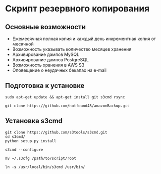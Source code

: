 # Скрипт резервного копирования

## Основные возможности

* Ежемесячная полная копия и каждый день инкрементная копия от месячной
* Возможность указывать количество месяцев хранения
* Архивирование дампов MySQL
* Архивирование дампов PostgreSQL
* Возможность хранения в AWS S3
* Оповещение о неудачных бекапах на e-mail

## Подготовка к установке
```
sudo apt-get update && apt-get install git s3cmd rsync

git clone https://github.com/notfound48/amazonBackup.git

```

## Установка s3cmd
```
git clone https://github.com/s3tools/s3cmd.git
cd s3cmd/
python setup.py install

s3cmd --configure

mv ~/.s3cfg /path/to/script/root

ln -s /usr/local/bin/s3cmd /usr/bin/
```